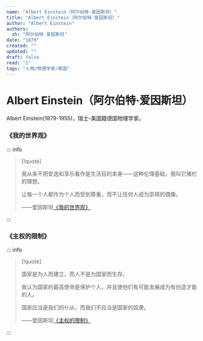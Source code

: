 ```yaml
---
name: "Albert Einstein（阿尔伯特·爱因斯坦）"
title: "Albert Einstein（阿尔伯特·爱因斯坦）"
author: "Albert Einstein"
authors:
  zh: "阿尔伯特·爱因斯坦"
date: "1879"
created: ""
updated: ""
draft: false
read: "1"
tags: "人物/物理学家/美国"
---
```


# Albert Einstein（阿尔伯特·爱因斯坦）

Albert Einstein(1879-1955)，瑞士-美国籍德国物理学家。

### 《我的世界观》

::: info

> [!quote]
>
> 我从来不把安逸和享乐看作是生活目的本身——这种伦理基础，我叫它猪栏的理想。
>
> 让每一个人都作为个人而受到尊重，而不让任何人成为崇拜的偶像。
>
> ——爱因斯坦[《我的世界观》](../post/einstein-1930.md)

:::

### 《主权的限制》

::: info

> [!quote]
>
> 国家是为人而建立，而人不是为国家而生存。
>
> 我认为国家的最高使命是保护个人，并且使他们有可能发展成为有创造才能的人。
>
> 国家应当是我们的仆从，而我们不应当是国家的奴隶。
>
> ——爱因斯坦[《主权的限制》](../post/einstein-1931.md)

:::
